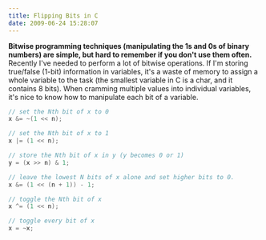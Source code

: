 ```yaml
---
title: Flipping Bits in C
date: 2009-06-24 15:28:07
---
```




__Bitwise programming techniques (manipulating the 1s and 0s of binary numbers) are simple, but hard to  remember if you don't use them often.__ Recently I've needed to perform a lot of bitwise operations. If I'm storing true/false (1-bit) information in variables, it's a waste of memory to assign a whole variable to the task (the smallest variable in C is a char, and it contains 8 bits). When cramming multiple values into individual variables, it's nice to know how to manipulate each bit of a variable.

```c
// set the Nth bit of x to 0
x &= ~(1 << n);

// set the Nth bit of x to 1
x |= (1 << n); 

// store the Nth bit of x in y (y becomes 0 or 1)
y = (x >> n) & 1; 

// leave the lowest N bits of x alone and set higher bits to 0.
x &= (1 << (n + 1)) - 1;

// toggle the Nth bit of x
x ^= (1 << n);

// toggle every bit of x
x = ~x;
```

